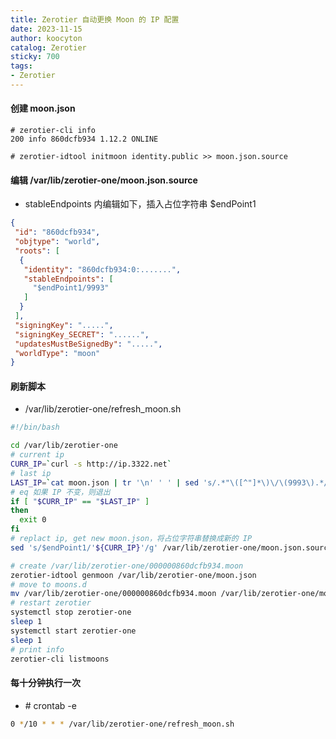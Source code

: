 ```yaml
---
title: Zerotier 自动更换 Moon 的 IP 配置
date: 2023-11-15
author: koocyton
catalog: Zerotier
sticky: 700
tags:
- Zerotier
---
```


#### 创建 moon.json

```text
# zerotier-cli info
200 info 860dcfb934 1.12.2 ONLINE

# zerotier-idtool initmoon identity.public >> moon.json.source
```

#### 编辑 /var/lib/zerotier-one/moon.json.source

* stableEndpoints 内编辑如下，插入占位字符串 $endPoint1

```JSON
{
 "id": "860dcfb934",
 "objtype": "world",
 "roots": [
  {
   "identity": "860dcfb934:0:.......",
   "stableEndpoints": [
     "$endPoint1/9993"
   ]
  }
 ],
 "signingKey": ".....",
 "signingKey_SECRET": "......",
 "updatesMustBeSignedBy": ".....",
 "worldType": "moon"
}
```

#### 刷新脚本

* /var/lib/zerotier-one/refresh_moon.sh

```bash
#!/bin/bash

cd /var/lib/zerotier-one
# current ip
CURR_IP=`curl -s http://ip.3322.net`
# last ip
LAST_IP=`cat moon.json | tr '\n' ' ' | sed 's/.*"\([^"]*\)\/\(9993\).*/\1/g'`
# eq 如果 IP 不变，则退出
if [ "$CURR_IP" == "$LAST_IP" ]
then
  exit 0
fi
# replact ip, get new moon.json，将占位字符串替换成新的 IP
sed 's/$endPoint1/'${CURR_IP}'/g' /var/lib/zerotier-one/moon.json.source > /var/lib/zerotier-one/moon.json

# create /var/lib/zerotier-one/000000860dcfb934.moon
zerotier-idtool genmoon /var/lib/zerotier-one/moon.json
# move to moons.d
mv /var/lib/zerotier-one/000000860dcfb934.moon /var/lib/zerotier-one/moons.d/
# restart zerotier
systemctl stop zerotier-one
sleep 1
systemctl start zerotier-one
sleep 1
# print info
zerotier-cli listmoons
```

#### 每十分钟执行一次

* \# crontab -e

```bash
0 */10 * * * /var/lib/zerotier-one/refresh_moon.sh
```
